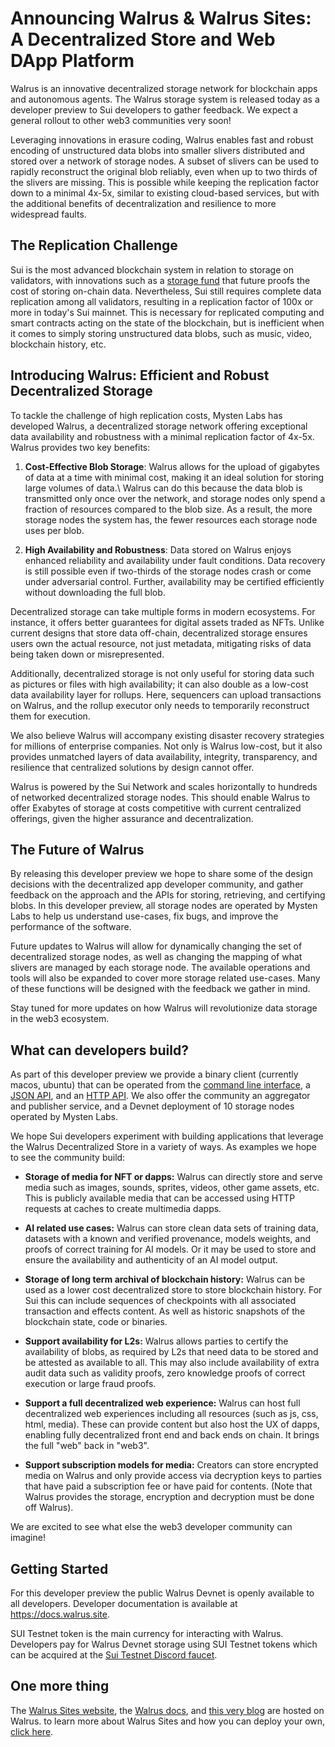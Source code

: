 # Announcing Walrus & Walrus Sites: A Decentralized Store and Web DApp Platform

Walrus is an innovative decentralized storage network for blockchain apps and autonomous agents. The
Walrus storage system is released today as a developer preview to Sui developers to gather
feedback. We expect a general rollout to other web3 communities very soon!

Leveraging innovations in erasure coding, Walrus enables fast and robust encoding of unstructured
data blobs into smaller slivers distributed and stored over a network of storage nodes. A subset of
slivers can be used to rapidly reconstruct the original blob reliably, even when up to two thirds of
the slivers are missing. This is possible while keeping the replication factor down to a minimal
4x-5x, similar to existing cloud-based services, but with the additional benefits of
decentralization and resilience to more widespread faults.

## The Replication Challenge

Sui is the most advanced blockchain system in relation to storage on validators, with innovations
such as a [storage fund](https://docs.sui.io/concepts/tokenomics/storage-fund) that future proofs
the cost of storing on-chain data. Nevertheless, Sui still requires complete data replication among
all validators, resulting in a replication factor of 100x or more in today's Sui mainnet. This is
necessary for replicated computing and smart contracts acting on the state of the blockchain, but is
inefficient when it comes to simply storing unstructured data blobs, such as music, video,
blockchain history, etc.

## Introducing Walrus: Efficient and Robust Decentralized Storage

To tackle the challenge of high replication costs, Mysten Labs has developed Walrus, a decentralized
storage network offering exceptional data availability and robustness with a minimal replication
factor of 4x-5x. Walrus provides two key benefits:

1. **Cost-Effective Blob Storage**: Walrus allows for the upload of gigabytes of data at a time with
   minimal cost, making it an ideal solution for storing large volumes of data.\ Walrus can do this
   because the data blob is transmitted only once over the network, and storage nodes only spend a
   fraction of resources compared to the blob size. As a result, the more storage nodes the system
   has, the fewer resources each storage node uses per blob.

1. **High Availability and Robustness**: Data stored on Walrus enjoys enhanced reliability and
   availability under fault conditions. Data recovery is still possible even if two-thirds of the
   storage nodes crash or come under adversarial control. Further, availability may be certified
   efficiently without downloading the full blob.

Decentralized storage can take multiple forms in modern ecosystems. For instance, it offers better
guarantees for digital assets traded as NFTs.  Unlike current designs that store data off-chain,
decentralized storage ensures users own the actual resource, not just metadata, mitigating risks of
data being taken down or misrepresented.

Additionally, decentralized storage is not only useful for storing data such as pictures or files
with high availability; it can also double as a low-cost data availability layer for rollups. Here,
sequencers can upload transactions on Walrus, and the rollup executor only needs to temporarily
reconstruct them for execution.

We also believe Walrus will accompany existing disaster recovery strategies for millions of
enterprise companies. Not only is Walrus low-cost, but it also provides unmatched layers of data
availability, integrity, transparency, and resilience that centralized solutions by design cannot
offer.

Walrus is powered by the Sui Network and scales horizontally to hundreds of networked decentralized
storage nodes. This should enable Walrus to offer Exabytes of storage at costs competitive with
current centralized offerings, given the higher assurance and decentralization.

## The Future of Walrus

By releasing this developer preview we hope to share some of the design decisions with the
decentralized app developer community, and gather feedback on the approach and the APIs for storing,
retrieving, and certifying blobs. In this developer preview, all storage nodes are operated by
Mysten Labs to help us understand use-cases, fix bugs, and improve the performance of the software.

Future updates to Walrus will allow for dynamically changing the set of decentralized storage nodes,
as well as changing the mapping of what slivers are managed by each storage node. The available
operations and tools will also be expanded to cover more storage related use-cases.  Many of these
functions will be designed with the feedback we gather in mind.

Stay tuned for more updates on how Walrus will revolutionize data storage in the web3 ecosystem.

## What can developers build?

As part of this developer preview we provide a binary client (currently macos, ubuntu) that can be
operated from the [command line interface](https://docs.walrus.site/usage/client-cli.html), a [JSON
API](https://docs.walrus.site/usage/json-api.html), and an [HTTP
API](https://docs.walrus.site/usage/web-api.html).  We also offer the community an aggregator and
publisher service, and a Devnet deployment of 10 storage nodes operated by Mysten Labs.

We hope Sui developers experiment with building applications that leverage the Walrus Decentralized
Store in a variety of ways. As examples we hope to see the community build:

- **Storage of media for NFT or dapps:** Walrus can directly store and serve media such as images,
  sounds, sprites, videos, other game assets, etc. This is publicly available media that can be
  accessed using HTTP requests at caches to create multimedia dapps.

- **AI related use cases:** Walrus can store clean data sets of training data, datasets with a known
  and verified provenance, models weights, and proofs of correct training for AI models. Or it may
  be used to store and ensure the availability and authenticity of an AI model output.

- **Storage of long term archival of blockchain history:** Walrus can be used as a lower cost
  decentralized store to store blockchain history. For Sui this can include sequences of checkpoints
  with all associated transaction and effects content. As well as historic snapshots of the
  blockchain state, code or binaries.

- **Support availability for L2s:** Walrus allows parties to certify the availability of blobs, as
  required by L2s that need data to be stored and be attested as available to all. This may also
  include availability of extra audit data such as validity proofs, zero knowledge proofs of correct
  execution or large fraud proofs.

- **Support a full decentralized web experience:** Walrus can host full decentralized web
  experiences including all resources (such as js, css, html, media). These can provide content but
  also host the UX of dapps, enabling fully decentralized front end and back ends on chain. It
  brings the full \"web\" back in \"web3\".

- **Support subscription models for media:** Creators can store encrypted media on Walrus and only
  provide access via decryption keys to parties that have paid a subscription fee or have paid for
  contents. (Note that Walrus provides the storage, encryption and decryption must be done off
  Walrus).

We are excited to see what else the web3 developer community can imagine!

## Getting Started

For this developer preview the public Walrus Devnet is openly available to all developers. Developer
documentation is available at <https://docs.walrus.site>.

SUI Testnet token is the main currency for interacting with Walrus.  Developers pay for Walrus
Devnet storage using SUI Testnet tokens which can be acquired at the [Sui Testnet Discord
faucet](https://discord.com/channels/916379725201563759/1037811694564560966).

## One more thing

The [Walrus Sites website](https://walrus.site/), the [Walrus docs](https://docs.walrus.site), and
[this very blog](https://blog.walrus.site) are hosted on Walrus. to learn more about Walrus Sites
and how you can deploy your own, [click
here](https://docs.walrus.site/walrus-sites/intro.html).
